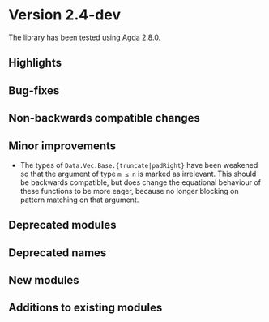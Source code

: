 Version 2.4-dev
===============

The library has been tested using Agda 2.8.0.

Highlights
----------

Bug-fixes
---------

Non-backwards compatible changes
--------------------------------

Minor improvements
------------------

* The types of `Data.Vec.Base.{truncate|padRight}` have been weakened so
  that the argument of type `m ≤ n` is marked as irrelevant. This should be
  backwards compatible, but does change the equational behaviour of these
  functions to be more eager, because no longer blocking on pattern matching
  on that argument.

Deprecated modules
------------------

Deprecated names
----------------

New modules
-----------

Additions to existing modules
-----------------------------

